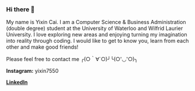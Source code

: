 ### Hi there 👋
My name is Yixin Cai. I am a Computer Science & Business Administration (double degree) student at the University of Waterloo and Wilfrid Laurier University.
I love exploring new areas and enjoying turning my imagination into reality through coding. I would like to get to know you, learn from each other and make good friends! 

Please feel free to contact me ╭(○｀∀´○)╯╰(○'◡'○)╮

**Instagram:** yixin7550

[**LinkedIn**](https://www.linkedin.com/in/oliviayixincai/)

<!--
**oliviayixincai/oliviayixincai** is a ✨ _special_ ✨ repository because its `README.md` (this file) appears on your GitHub profile.

Here are some ideas to get you started:

- 🔭 I’m currently working on ...
- 🌱 I’m currently learning ...
- 👯 I’m looking to collaborate on ...
- 🤔 I’m looking for help with ...
- 💬 Ask me about ...
- 📫 How to reach me: ...
- 😄 Pronouns: ...
- ⚡ Fun fact: ...
-->
